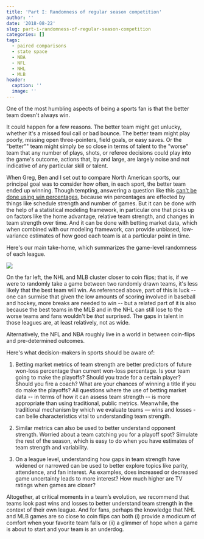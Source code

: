 ```yaml
---
title: 'Part I: Randomness of regular season competition'
author: ''
date: '2018-08-22'
slug: part-i-randomness-of-regular-season-competition
categories: []
tags:
  - paired comparisons
  - state space
  - NBA
  - NFL
  - NHL
  - MLB
header:
  caption: ''
  image: ''
---
```



One of the most humbling aspects of being a sports fan is that the better team doesn't always win. 

It could happen for a few reasons. The better team might get unlucky, whether it's a missed foul call or bad bounce. The better team might play poorly, missing open three-pointers, field goals, or easy saves. Or the "better"" team might simply be so close in terms of talent to the "worse" team that any number of plays, shots, or referee decisions could play into the game's outcome, actions that, by and large, are largely noise and not indicative of any particular skill or talent.

When Greg, Ben and I set out to compare North American sports, our principal goal was to consider how often, in each sport, the better team ended up winning. Though tempting, answering a question like this [can't be done using win percentages](https://www.vox.com/videos/2017/6/5/15740632/luck-skill-sports), because win percentages are effected by things like schedule strength and number of games. But it can be done with the help of a statistical modeling framework, in particular one that picks up on factors like the home advantage, relative team strength, and changes in team strength over time. And it can be done with betting market data, which when combined with our modeling framework, can provide unbiased, low-variance estimates of how good each team is at a particular point in time.

Here's our main take-home, which summarizes the game-level randomness of each league.


![](/img/parity2.png)

On the far left, the NHL and MLB cluster closer to coin flips; that is, if we were to randomly take a game between two randomly drawn teams, it's less likely that the best team will win. As referenced above, part of this is luck -- one can surmise that given the low amounts of scoring involved in baseball and hockey, more breaks are needed to win -- but a related part of it is also because the best teams in the MLB and in the NHL can still lose to the worse teams and fans wouldn't be *that* surprised. The gaps in talent in those leagues are, at least relatively, not as wide. 

Alternatively, the NFL and NBA roughly live in a world in between coin-flips and pre-determined outcomes. 

Here's what decision-makers in sports should be aware of: 

1. Betting market metrics of team strength are better predictors of future won-loss percentage than current won-loss percentage. Is your team going to make the playoffs? Should you trade for a certain player? Should you fire a coach? What are your chances of winning a title if you do make the playoffs? All questions where the use of betting market data -- in terms of how it can assess team strength -- is more appropriate than using traditional, public metrics. Meanwhile, the traditional mechanism by which we evaluate teams — wins and losses - can belie characteristics vital to understanding team strength. 

2. Similar metrics can also be used to better understand opponent strength. Worried about a team catching you for a playoff spot? Simulate the rest of the season, which is easy to do when you have estimates of team strength and variability. 

2. On a league level, understanding how gaps in team strength have widened or narrowed can be used to better explore topics like parity, attendence, and fan interest. As examples, does increased or decreased game uncertainty leads to more interest?  How much higher are TV ratings when games are closer?

Altogether, at critical moments in a team’s evolution, we recommend that teams look past wins and losses to better understand team strength in the context of their own league. And for fans, perhaps the knowledge that NHL and MLB games are so close to coin flips can both (i) provide a modicum of comfort when your favorite team falls or (ii) a glimmer of hope when a game is about to start and your team is an underdog. 


